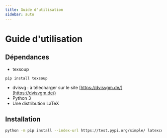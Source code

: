 ```yaml
---
title: Guide d'utilisation
sidebar: auto
---
```


# Guide d'utilisation

## Dépendances

+ texsoup
``` bash
pip install texsoup
```
+ dvisvg : à télécharger sur le site [https://dvisvgm.de/](https://dvisvgm.de/)
+ Python 3
+ Une distribution LaTeX


## Installation
```bash
python -m pip install --index-url https://test.pypi.org/simple/ latexconvertmd --upgrade
```